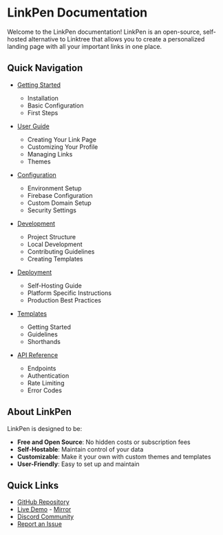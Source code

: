 # LinkPen Documentation

Welcome to the LinkPen documentation! LinkPen is an open-source, self-hosted alternative to Linktree that allows you to create a personalized landing page with all your important links in one place.

## Quick Navigation

- [Getting Started](./getting-started.md)
  - Installation
  - Basic Configuration
  - First Steps

- [User Guide](./user-guide.md)
  - Creating Your Link Page
  - Customizing Your Profile
  - Managing Links
  - Themes

- [Configuration](./configuration.md)
  - Environment Setup
  - Firebase Configuration
  - Custom Domain Setup
  - Security Settings

- [Development](./development.md)
  - Project Structure
  - Local Development
  - Contributing Guidelines
  - Creating Templates

- [Deployment](./deployment.md)
  - Self-Hosting Guide
  - Platform Specific Instructions
  - Production Best Practices

- [Templates](./templates.md)
  - Getting Started
  - Guidelines
  - Shorthands

- [API Reference](./api-reference.md)
  - Endpoints
  - Authentication
  - Rate Limiting
  - Error Codes

## About LinkPen

LinkPen is designed to be:
- **Free and Open Source**: No hidden costs or subscription fees
- **Self-Hostable**: Maintain control of your data
- **Customizable**: Make it your own with custom themes and templates
- **User-Friendly**: Easy to set up and maintain

## Quick Links

- [GitHub Repository](https://github.com/sleepingami/linkpen)
- [Live Demo](https://linkpen.xyz/) - [Mirror](https://demo.demo.linkpen.xyz)
- [Discord Community](https://discord.gg/pbV2eFEHBt)
- [Report an Issue](https://github.com/sleepingami/linkpen/issues)
